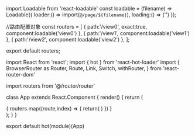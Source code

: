 import Loadable from 'react-loadable'
const loadable = (filename) => Loadable({
    loader:() => import(`@/page/${filename}`),
    loading:() => ('')
});


//路由配置对象
const routers = [
    {
        path:'/view0',
        exact:true,
        component:loadable('view0')
    },
    {
        path:'/view1',
        component:loadable('view1')
    },
    {
        path:'/view2',
        component:loadable('view2')
    },
];

export default routers;


import React from 'react';
import { hot } from 'react-hot-loader'
import {
  BrowserRouter as Router,
  Route,
  Link,
  Switch,
  withRouter,
} from 'react-router-dom'

import routers from '@/router/router'

class App extends React.Component {
  render() {
    return (
      <div className="App">
        <Router>
            <main>
              <Switch>
                  {
                      routers.map((route,index) => {
                          return(
                              <Route 
                              key={index}
                              path={route.path}
                              exact={route.exact}
                              component={route.component}/>
                          )
                      })
                  }
              </Switch>
            </main>
        </Router>
      </div>
    );
  }
}

export default hot(module)(App)
